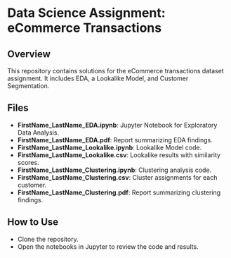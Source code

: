 # Data Science Assignment: eCommerce Transactions

## Overview
This repository contains solutions for the eCommerce transactions dataset assignment. It includes EDA, a Lookalike Model, and Customer Segmentation.

## Files
- **FirstName_LastName_EDA.ipynb**: Jupyter Notebook for Exploratory Data Analysis.
- **FirstName_LastName_EDA.pdf**: Report summarizing EDA findings.
- **FirstName_LastName_Lookalike.ipynb**: Lookalike Model code.
- **FirstName_LastName_Lookalike.csv**: Lookalike results with similarity scores.
- **FirstName_LastName_Clustering.ipynb**: Clustering analysis code.
- **FirstName_LastName_Clustering.csv**: Cluster assignments for each customer.
- **FirstName_LastName_Clustering.pdf**: Report summarizing clustering findings.

## How to Use
- Clone the repository.
- Open the notebooks in Jupyter to review the code and results.
